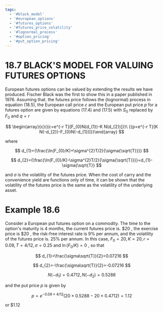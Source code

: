 ```yaml
---
tags:
  - '#black_model'
  - '#european_options'
  - '#futures_options'
  - '#futures_price_volatility'
  - '#lognormal_process'
  - '#option_pricing'
  - '#put_option_pricing'
---
```

# 18.7 BLACK'S MODEL FOR VALUING FUTURES OPTIONS  

European futures options can be valued by extending the results we have produced. Fischer Black was the first to show this in a paper published in 1976. Assuming that. the futures price follows the (lognormal) process in equation (18.5), the European call price $c$ and the European put price $p$ for a futures option are given by equations (17.4) and (17.5) with $S_{0}$ replaced by $F_{0}$ and $q=r$  

$$
\begin{array}{c}{{c=e^{-r T}[F_{0}N(d_{1})-K N(d_{2})]}}\ {{p=e^{-r T}[K N(-d_{2})-F_{0}N(-d_{1})]}}\end{array}
$$  

where  

$$
d_{1}={\frac{\ln(F_{0}/K)+\sigma^{2}T/2}{\sigma{\sqrt{T}}}}
$$  

$$
d_{2}={\frac{\ln(F_{0}/K)-\sigma^{2}T/2}{\sigma{\sqrt{T}}}}=d_{1}-\sigma{\sqrt{T}}
$$  

and $\sigma$ is the volatility of the futures price. When the cost of carry and the convenience yield are functions only of time, it can be shown that the volatility of the futures price is the same as the volatility of the underlying asset.  

# Example 18.6  

Consider a European put futures option on a commodity. The time to the option's maturity is 4 months, the current futures price is. $\$20$ , the exercise price is $\$20$ , the risk-free interest rate is $9\%$ per annum, and the volatility of the futures price is. $25\%$ per annum. In this case, $F_{0}=20,K=20,r=0.09,T=4/12,\sigma=0.25$ and $\ln(F_{0}/K)=0$ , so that  

$$
d_{1}=\frac{\sigma\sqrt{T}}{2}=0.07216
$$  

$$
d_{2}=-\frac{\sigma\sqrt{T}}{2}=-0.07216
$$  

$$
N(-d_{1})=0.4712,N(-d_{2})=0.5288
$$  

and the put price $p$ is given by  

$$
p=e^{-0.09\times4/12}(20\times0.5288-20\times0.4712)=1.12
$$  

or $\$1.12$  
